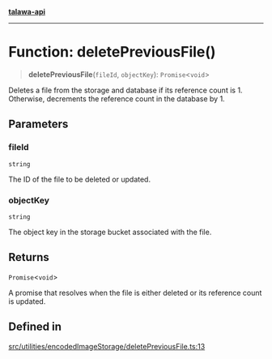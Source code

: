 [**talawa-api**](../../../../README.md)

***

# Function: deletePreviousFile()

> **deletePreviousFile**(`fileId`, `objectKey`): `Promise`\<`void`\>

Deletes a file from the storage and database if its reference count is 1.
Otherwise, decrements the reference count in the database by 1.

## Parameters

### fileId

`string`

The ID of the file to be deleted or updated.

### objectKey

`string`

The object key in the storage bucket associated with the file.

## Returns

`Promise`\<`void`\>

A promise that resolves when the file is either deleted or its reference count is updated.

## Defined in

[src/utilities/encodedImageStorage/deletePreviousFile.ts:13](https://github.com/Suyash878/talawa-api/blob/b5a9d8b4a1ea678a3d6f5b710b3721f91a3052fc/src/utilities/encodedImageStorage/deletePreviousFile.ts#L13)
